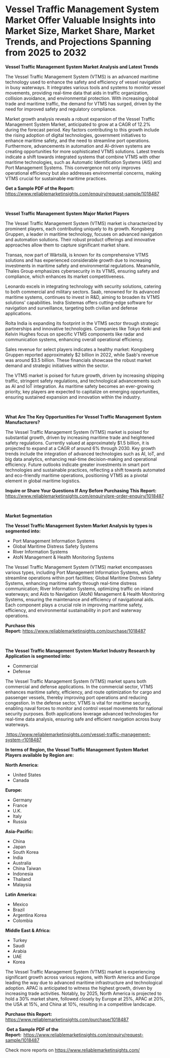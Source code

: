 <p><h1>Vessel Traffic Management System Market Offer Valuable Insights into Market Size, Market Share, Market Trends, and Projections Spanning from 2025 to 2032</h1></p><p><strong>Vessel Traffic Management System Market Analysis and Latest Trends</strong></p>
<p><p>The Vessel Traffic Management System (VTMS) is an advanced maritime technology used to enhance the safety and efficiency of vessel navigation in busy waterways. It integrates various tools and systems to monitor vessel movements, providing real-time data that aids in traffic organization, collision avoidance, and environmental protection. With increasing global trade and maritime traffic, the demand for VTMS has surged, driven by the need for improved safety and regulatory compliance.</p><p>Market growth analysis reveals a robust expansion of the Vessel Traffic Management System Market, anticipated to grow at a CAGR of 12.2% during the forecast period. Key factors contributing to this growth include the rising adoption of digital technologies, government initiatives to enhance maritime safety, and the need to streamline port operations. Furthermore, advancements in automation and AI-driven systems are creating opportunities for more sophisticated VTMS solutions. Latest trends indicate a shift towards integrated systems that combine VTMS with other maritime technologies, such as Automatic Identification Systems (AIS) and Port Management Systems. This convergence not only improves operational efficiency but also addresses environmental concerns, making VTMS crucial for sustainable maritime practices.</p></p>
<p><strong>Get a Sample PDF of the Report:&nbsp;</strong> <a href="https://www.reliablemarketinsights.com/enquiry/request-sample/1018487?utm_campaign=2116&utm_medium=2&utm_source=Github&utm_content=ia&utm_term=18022025&utm_id=vessel-traffic-management-system">https://www.reliablemarketinsights.com/enquiry/request-sample/1018487</a></p>
<p>&nbsp;</p>
<p><strong>Vessel Traffic Management System Major Market Players</strong></p>
<p><p>The Vessel Traffic Management System (VTMS) market is characterized by prominent players, each contributing uniquely to its growth. Kongsberg Gruppen, a leader in maritime technology, focuses on advanced navigation and automation solutions. Their robust product offerings and innovative approaches allow them to capture significant market share. </p><p>Transas, now part of Wärtsilä, is known for its comprehensive VTMS solutions and has experienced considerable growth due to increasing investments in maritime safety and environmental regulations. Meanwhile, Thales Group emphasizes cybersecurity in its VTMS, ensuring safety and compliance, which enhances its market competitiveness.</p><p>Leonardo excels in integrating technology with security solutions, catering to both commercial and military sectors. Saab, renowned for its advanced maritime systems, continues to invest in R&D, aiming to broaden its VTMS solutions' capabilities. Indra Sistemas offers cutting-edge software for navigation and surveillance, targeting both civilian and defense applications.</p><p>Rolta India is expanding its footprint in the VTMS sector through strategic partnerships and innovative technologies. Companies like Tokyo Keiki and Kelvin Hughes focus on specific VTMS components like radar and communication systems, enhancing overall operational efficiency.</p><p>Sales revenue for select players indicates a healthy market: Kongsberg Gruppen reported approximately $2 billion in 2022, while Saab's revenue was around $3.5 billion. These financials showcase the robust market demand and strategic initiatives within the sector.</p><p>The VTMS market is poised for future growth, driven by increasing shipping traffic, stringent safety regulations, and technological advancements such as AI and IoT integration. As maritime safety becomes an ever-growing priority, key players are expected to capitalize on emerging opportunities, ensuring sustained expansion and innovation within the industry.</p></p>
<p>&nbsp;</p>
<p><strong>What Are The Key Opportunities For Vessel Traffic Management System Manufacturers?</strong></p>
<p><p>The Vessel Traffic Management System (VTMS) market is poised for substantial growth, driven by increasing maritime trade and heightened safety regulations. Currently valued at approximately $1.5 billion, it is projected to expand at a CAGR of around 6% through 2030. Key growth trends include the integration of advanced technologies such as AI, IoT, and big data analytics, enhancing real-time decision-making and operational efficiency. Future outlooks indicate greater investments in smart port technologies and sustainable practices, reflecting a shift towards automated and eco-friendly maritime operations, positioning VTMS as a pivotal element in global maritime logistics.</p></p>
<p><strong>Inquire or Share Your Questions If Any Before Purchasing This Report:</strong> <a href="https://www.reliablemarketinsights.com/enquiry/pre-order-enquiry/1018487?utm_campaign=2116&utm_medium=2&utm_source=Github&utm_content=ia&utm_term=18022025&utm_id=vessel-traffic-management-system">https://www.reliablemarketinsights.com/enquiry/pre-order-enquiry/1018487</a></p>
<p>&nbsp;</p>
<p><strong>Market Segmentation</strong></p>
<p><strong>The Vessel Traffic Management System Market Analysis by types is segmented into:</strong></p>
<p><ul><li>Port Management Information Systems</li><li>Global Maritime Distress Safety Systems</li><li>River Information Systems</li><li>AtoN Management & Health Monitoring Systems</li></ul></p>
<p><p>The Vessel Traffic Management System (VTMS) market encompasses various types, including Port Management Information Systems, which streamline operations within port facilities; Global Maritime Distress Safety Systems, enhancing maritime safety through real-time distress communication; River Information Systems, optimizing traffic on inland waterways; and Aids to Navigation (AtoN) Management & Health Monitoring Systems, ensuring the maintenance and efficiency of navigational aids. Each component plays a crucial role in improving maritime safety, efficiency, and environmental sustainability in port and waterway operations.</p></p>
<p><strong>Purchase this Report:&nbsp;</strong><a href="https://www.reliablemarketinsights.com/purchase/1018487?utm_campaign=2116&utm_medium=2&utm_source=Github&utm_content=ia&utm_term=18022025&utm_id=vessel-traffic-management-system">https://www.reliablemarketinsights.com/purchase/1018487</a></p>
<p>&nbsp;</p>
<p><strong>The Vessel Traffic Management System Market Industry Research by Application is segmented into:</strong></p>
<p><ul><li>Commercial</li><li>Defense</li></ul></p>
<p><p>The Vessel Traffic Management System (VTMS) market spans both commercial and defense applications. In the commercial sector, VTMS enhances maritime safety, efficiency, and route optimization for cargo and passenger vessels, thereby improving port operations and reducing congestion. In the defense sector, VTMS is vital for maritime security, enabling naval forces to monitor and control vessel movements for national security purposes. Both applications leverage advanced technologies for real-time data analysis, ensuring safe and efficient navigation across busy waterways.</p></p>
<p><a href="https://www.reliablemarketinsights.com/vessel-traffic-management-system-r1018487?utm_campaign=2116&utm_medium=2&utm_source=Github&utm_content=ia&utm_term=18022025&utm_id=vessel-traffic-management-system">&nbsp;https://www.reliablemarketinsights.com/vessel-traffic-management-system-r1018487</a></p>
<p><strong>In terms of Region, the Vessel Traffic Management System Market Players available by Region are:</strong></p>
<p>
    <p> <strong> North America: </strong>
        <ul>
            <li>United States</li>
            <li>Canada</li>
        </ul>
        </p> 
    <p> <strong> Europe: </strong>
        <ul>
            <li>Germany</li>
            <li>France</li>
            <li>U.K.</li>
            <li>Italy</li>
            <li>Russia</li>
        </ul>
        </p> 
    <p> <strong> Asia-Pacific: </strong>
        <ul>
            <li>China</li>
            <li>Japan</li>
            <li>South Korea</li>
            <li>India</li>
            <li>Australia</li>
            <li>China Taiwan</li>
            <li>Indonesia</li>
            <li>Thailand</li>
            <li>Malaysia</li>
        </ul>
        </p> 
    <p> <strong> Latin America: </strong>
        <ul>
            <li>Mexico</li>
            <li>Brazil</li>
            <li>Argentina Korea</li>
            <li>Colombia</li>
        </ul>
        </p> 
    <p> <strong> Middle East & Africa: </strong>
        <ul>
            <li>Turkey</li>
            <li>Saudi</li>
            <li>Arabia</li>
            <li>UAE</li>
            <li>Korea</li>
        </ul>
    </p>
    </p>
<p><p>The Vessel Traffic Management System (VTMS) market is experiencing significant growth across various regions, with North America and Europe leading the way due to advanced maritime infrastructure and technological adoption. APAC is anticipated to witness the highest growth, driven by increasing trade activities. Notably, by 2025, North America is projected to hold a 30% market share, followed closely by Europe at 25%, APAC at 20%, the USA at 15%, and China at 10%, resulting in a competitive landscape.</p></p>
<p><strong>Purchase this Report: </strong><a href="https://www.reliablemarketinsights.com/purchase/1018487?utm_campaign=2116&utm_medium=2&utm_source=Github&utm_content=ia&utm_term=18022025&utm_id=vessel-traffic-management-system">https://www.reliablemarketinsights.com/purchase/1018487</a></p>
<p>&nbsp;<strong>Get a Sample PDF of the Report:&nbsp;&nbsp;</strong><a href="https://www.reliablemarketinsights.com/enquiry/request-sample/1018487?utm_campaign=2116&utm_medium=2&utm_source=Github&utm_content=ia&utm_term=18022025&utm_id=vessel-traffic-management-system">https://www.reliablemarketinsights.com/enquiry/request-sample/1018487</a></p>
<p><strong></strong></p>
<p>Check more reports on <a href="https://www.reliablemarketinsights.com/?utm_campaign=2116&utm_medium=2&utm_source=Github&utm_content=ia&utm_term=18022025&utm_id=vessel-traffic-management-system">https://www.reliablemarketinsights.com/</a></p>